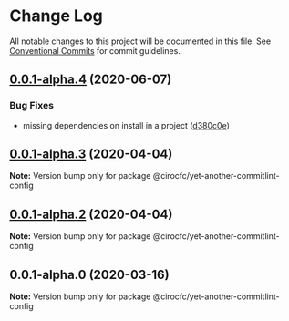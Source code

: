 # Change Log

All notable changes to this project will be documented in this file.
See [Conventional Commits](https://conventionalcommits.org) for commit guidelines.

## [0.0.1-alpha.4](https://github.com/cirocfc/yet-another/compare/@cirocfc/yet-another-commitlint-config@0.0.1-alpha.3...@cirocfc/yet-another-commitlint-config@0.0.1-alpha.4) (2020-06-07)


### Bug Fixes

* missing dependencies on install in a project ([d380c0e](https://github.com/cirocfc/yet-another/commit/d380c0edb2a9930bdede0dfc535bac40357b055f))





## [0.0.1-alpha.3](https://github.com/cirocfc/yet-another/compare/@cirocfc/yet-another-commitlint-config@0.0.1-alpha.2...@cirocfc/yet-another-commitlint-config@0.0.1-alpha.3) (2020-04-04)

**Note:** Version bump only for package @cirocfc/yet-another-commitlint-config

## [0.0.1-alpha.2](https://github.com/cirocfc/yet-another/compare/@cirocfc/yet-another-commitlint-config@0.0.1-alpha.0...@cirocfc/yet-another-commitlint-config@0.0.1-alpha.2) (2020-04-04)

**Note:** Version bump only for package @cirocfc/yet-another-commitlint-config

## 0.0.1-alpha.0 (2020-03-16)

**Note:** Version bump only for package @cirocfc/yet-another-commitlint-config
